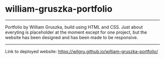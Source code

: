 # william-gruszka-portfolio

---
Portfolio by William Gruszka, build using HTML and CSS. Just about everyting is placeholder at the moment except for one project, but the website has been designed and has been made to be responsive.

---
Link to deployed website: 
https://wilgru.github.io/william-gruszka-portfolio/
